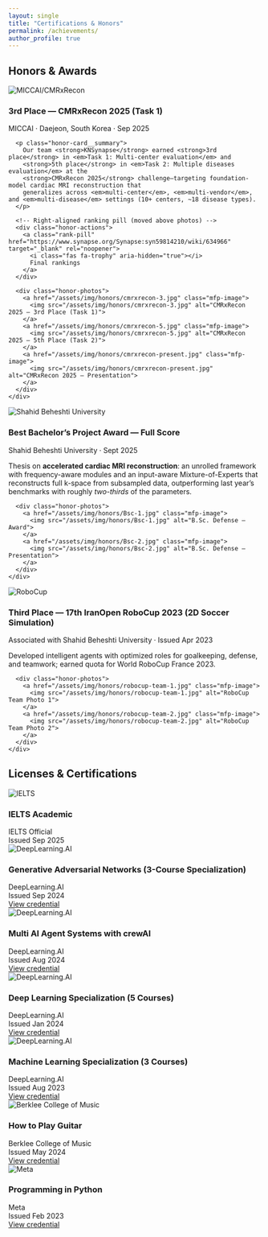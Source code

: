 ```yaml
---
layout: single
title: "Certifications & Honors"
permalink: /achievements/
author_profile: true
---
```


## Honors & Awards

<section class="honor-grid">

  <article class="honor-card">
    <img class="honor-card__logo" src="/assets/img/logos/miccai2025.jpg" alt="MICCAI/CMRxRecon">
    <div class="honor-card__body">
      <h3 class="honor-card__title">3rd Place — CMRxRecon 2025 (Task&nbsp;1)</h3>
      <div class="honor-card__org">MICCAI · Daejeon, South Korea · Sep 2025</div>

      <p class="honor-card__summary">
        Our team <strong>KNSynapse</strong> earned <strong>3rd place</strong> in <em>Task 1: Multi-center evaluation</em> and
        <strong>5th place</strong> in <em>Task 2: Multiple diseases evaluation</em> at the
        <strong>CMRxRecon 2025</strong> challenge—targeting foundation-model cardiac MRI reconstruction that
        generalizes across <em>multi-center</em>, <em>multi-vendor</em>, and <em>multi-disease</em> settings (10+ centers, ~18 disease types).
      </p>

      <!-- Right-aligned ranking pill (moved above photos) -->
      <div class="honor-actions">
        <a class="rank-pill" href="https://www.synapse.org/Synapse:syn59814210/wiki/634966" target="_blank" rel="noopener">
          <i class="fas fa-trophy" aria-hidden="true"></i>
          Final rankings
        </a>
      </div>

      <div class="honor-photos">
        <a href="/assets/img/honors/cmrxrecon-3.jpg" class="mfp-image">
          <img src="/assets/img/honors/cmrxrecon-3.jpg" alt="CMRxRecon 2025 — 3rd Place (Task 1)">
        </a>
        <a href="/assets/img/honors/cmrxrecon-5.jpg" class="mfp-image">
          <img src="/assets/img/honors/cmrxrecon-5.jpg" alt="CMRxRecon 2025 — 5th Place (Task 2)">
        </a>
        <a href="/assets/img/honors/cmrxrecon-present.jpg" class="mfp-image">
          <img src="/assets/img/honors/cmrxrecon-present.jpg" alt="CMRxRecon 2025 — Presentation">
        </a>
      </div>
    </div>
  </article>


  <!-- NEW: Best Bachelor's Project -->
  <article class="honor-card">
    <img class="honor-card__logo" src="/assets/img/logos/sbu.jpg" alt="Shahid Beheshti University">
    <div class="honor-card__body">
      <h3 class="honor-card__title">Best Bachelor’s Project Award — Full Score</h3>
      <div class="honor-card__org">
        Shahid Beheshti University · Sept 2025
      </div>
      <p class="honor-card__summary">
        Thesis on <strong>accelerated cardiac MRI reconstruction</strong>: an unrolled framework with
        frequency-aware modules and an input-aware Mixture-of-Experts that reconstructs full k-space
        from subsampled data, outperforming last year’s benchmarks with roughly <em>two-thirds</em> of the parameters.
      </p>

      <div class="honor-photos">
        <a href="/assets/img/honors/Bsc-1.jpg" class="mfp-image">
          <img src="/assets/img/honors/Bsc-1.jpg" alt="B.Sc. Defense — Award">
        </a>
        <a href="/assets/img/honors/Bsc-2.jpg" class="mfp-image">
          <img src="/assets/img/honors/Bsc-2.jpg" alt="B.Sc. Defense — Presentation">
        </a>
      </div>
    </div>
  </article>

  <!-- RoboCup (kept, moved under B.Sc.) -->
  <article class="honor-card">
    <img class="honor-card__logo" src="/assets/img/logos/robocup.jpg" alt="RoboCup">
    <div class="honor-card__body">
      <h3 class="honor-card__title">Third Place — 17th IranOpen RoboCup 2023 (2D Soccer Simulation)</h3>
      <div class="honor-card__org">
        Associated with Shahid Beheshti University · Issued Apr 2023
      </div>
      <p class="honor-card__summary">
        Developed intelligent agents with optimized roles for goalkeeping, defense, and teamwork; earned quota for World RoboCup France 2023.
      </p>

      <div class="honor-photos">
        <a href="/assets/img/honors/robocup-team-1.jpg" class="mfp-image">
          <img src="/assets/img/honors/robocup-team-1.jpg" alt="RoboCup Team Photo 1">
        </a>
        <a href="/assets/img/honors/robocup-team-2.jpg" class="mfp-image">
          <img src="/assets/img/honors/robocup-team-2.jpg" alt="RoboCup Team Photo 2">
        </a>
      </div>
    </div>
  </article>

</section>



## Licenses & Certifications


<section class="cert-grid">

  <!-- IELTS -->
  <article class="cert-card">
    <img class="cert-card__logo" src="/assets/img/logos/ielts.jpg" alt="IELTS">
    <div class="cert-card__body">
      <h3 class="cert-card__title">IELTS Academic</h3>
      <div class="cert-card__org">IELTS Official</div>
      <div class="cert-card__meta">Issued Sep 2025</div>
    </div>
  </article>

  <!-- GANs Specialization -->
  <article class="cert-card">
    <img class="cert-card__logo" src="/assets/img/logos/deeplearningai.jpg" alt="DeepLearning.AI">
    <div class="cert-card__body">
      <h3 class="cert-card__title">Generative Adversarial Networks (3-Course Specialization)</h3>
      <div class="cert-card__org">DeepLearning.AI</div>
      <div class="cert-card__meta">Issued Sep 2024</div>
      <a class="cert-link" href="https://www.coursera.org/account/accomplishments/specialization/0YFNYEMJQVVW">View credential</a>
    </div>
  </article>

  <!-- Multi-Agent crewAI -->
  <article class="cert-card">
    <img class="cert-card__logo" src="/assets/img/logos/deeplearningai.jpg" alt="DeepLearning.AI">
    <div class="cert-card__body">
      <h3 class="cert-card__title">Multi AI Agent Systems with crewAI</h3>
      <div class="cert-card__org">DeepLearning.AI</div>
      <div class="cert-card__meta">Issued Aug 2024</div>
      <a class="cert-link" href="https://learn.deeplearning.ai/accomplishments/4b048f51-bc25-4e85-9e05-63279e790b43?usp=sharing">View credential</a>
    </div>
  </article>

  <!-- Deep Learning Spec -->
  <article class="cert-card">
    <img class="cert-card__logo" src="/assets/img/logos/deeplearningai.jpg" alt="DeepLearning.AI">
    <div class="cert-card__body">
      <h3 class="cert-card__title">Deep Learning Specialization (5 Courses)</h3>
      <div class="cert-card__org">DeepLearning.AI</div>
      <div class="cert-card__meta">Issued Jan 2024</div>
      <a class="cert-link" href="https://www.coursera.org/account/accomplishments/specialization/3G2YEFA247AR">View credential</a>
    </div>
  </article>

  <!-- Machine Learning Spec -->
  <article class="cert-card">
    <img class="cert-card__logo" src="/assets/img/logos/deeplearningai.jpg" alt="DeepLearning.AI">
    <div class="cert-card__body">
      <h3 class="cert-card__title">Machine Learning Specialization (3 Courses)</h3>
      <div class="cert-card__org">DeepLearning.AI</div>
      <div class="cert-card__meta">Issued Aug 2023</div>
      <a class="cert-link" href="https://www.coursera.org/account/accomplishments/specialization/certificate/3WJRF69LL4QJ">View credential</a>
    </div>
  </article>

  <!-- Berklee Guitar -->
  <article class="cert-card">
    <img class="cert-card__logo" src="/assets/img/logos/berklee.jpg" alt="Berklee College of Music">
    <div class="cert-card__body">
      <h3 class="cert-card__title">How to Play Guitar </h3>
      <div class="cert-card__org">Berklee College of Music</div>
      <div class="cert-card__meta">Issued May 2024</div>
      <a class="cert-link" href="https://www.coursera.org/account/accomplishments/specialization/BYWN9S77WVDE">View credential</a>
    </div>
  </article>

  
  
  <!-- Meta Python -->
  <article class="cert-card">
    <img class="cert-card__logo" src="/assets/img/logos/meta.jpg" alt="Meta">
    <div class="cert-card__body">
      <h3 class="cert-card__title">Programming in Python</h3>
      <div class="cert-card__org">Meta</div>
      <div class="cert-card__meta">Issued Feb 2023</div>
      <a class="cert-link" href="https://www.coursera.org/account/accomplishments/certificate/LQB6VRBD26RE">View credential</a>
    </div>
  </article>

</section>


